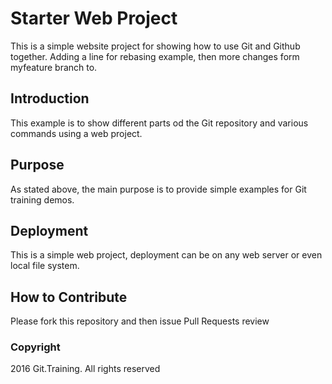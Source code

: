 # Starter Web Project

This is a simple website project for showing how to use Git and Github together. Adding a line for rebasing example, then more changes form myfeature branch to.

## Introduction

This example is to show different parts od the Git repository and various commands using a web project.

## Purpose

As stated above, the main purpose is to provide simple examples for Git training demos.

## Deployment

This is a simple web project, deployment can be on any web server or even local file system.

## How to Contribute

Please fork this repository and then issue Pull Requests review

### Copyright
2016 
Git.Training. All rights reserved
